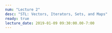 ```yaml
---
num: "Lecture 2"
desc: "STL: Vectors, Iterators, Sets, and Maps"
ready: true
lecture_date: 2019-01-09 09:30:00.00-7:00
---
```

